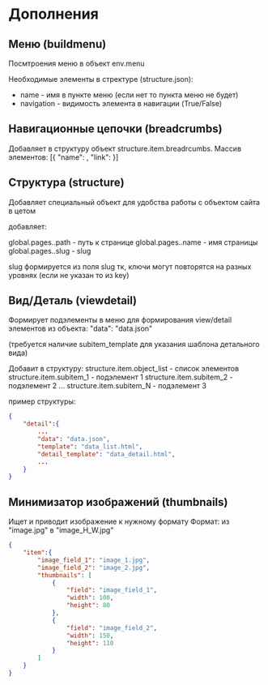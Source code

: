 
Дополнения
==========

Меню (buildmenu)
----------------------

Посмтроения меню в объект env.menu

Необходимые элементы в стректуре (structure.json):

* name - имя в пункте меню (если нет то пункта меню не будет)
* navigation - видимость элемента в навигации (True/False)



Навигационные цепочки (breadcrumbs)
----------------------------------

Добавляет в структуру объект structure.item.breadrcumbs.
Массив элементов: [{ "name": <name>, "link": <link> }]




Структура (structure)
---------------------

Добавляет специальный объект для удобства работы с объектом сайта в цетом

добавляет:

global.pages.<slug>.path - путь к странице
global.pages.<slug>.name - имя страницы
global.pages.<slug>.slug - slug

slug формируется из поля slug тк, ключи могут повторятся на разных уровнях (если не указан то из key)



Вид/Деталь (viewdetail)
-----------------------

Формирует подэлементы в меню для формирования view/detail элементов из объекта:
"data": "data.json"

(требуется наличие subitem_template для указания шаблона детального вида)

Добавит в структуру:
structure.item.object_list - список элементов
structure.item.subitem_1 - подэлемент 1
structure.item.subitem_2 - подэлемент 2
...
structure.item.subitem_N - подэлемент 3


пример структуры:

```json
{
    "detail":{
        ...
        "data": "data.json",
        "template": "data_list.html",
        "detail_template": "data_detail.html",
        ...
    }
}
```


Минимизатор изображений (thumbnails)
------------------------------------

Ищет и приводит изображение к нужному формату
Формат: из "image.jpg" в "image_H_W.jpg"

```json
{
    "item":{
        "image_field_1": "image_1.jpg",
        "image_field_2": "image_2.jpg",
        "thumbnails": [
            {
                "field": "image_field_1",
                "width": 100,
                "height": 80
            },
            {
                "field": "image_field_2",
                "width": 150,
                "height": 110
            }
        ]
    }
}
```